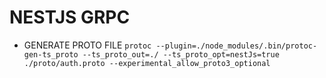 # NESTJS GRPC

- GENERATE PROTO FILE
  `protoc --plugin=./node_modules/.bin/protoc-gen-ts_proto --ts_proto_out=./ --ts_proto_opt=nestJs=true ./proto/auth.proto --experimental_allow_proto3_optional`
